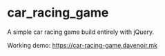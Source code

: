# car_racing_game
A simple car racing game build entirely with jQuery.

Working demo: https://car-racing-game.davenoir.mk
